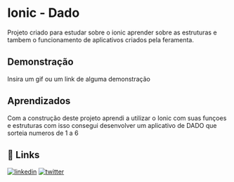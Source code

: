 # Ionic - Dado

Projeto criado para estudar sobre o ionic aprender sobre as estruturas e tambem o funcionamento de aplicativos criados pela feramenta.


## Demonstração

Insira um gif ou um link de alguma demonstração


## Aprendizados

Com a construção deste projeto aprendi a utilizar o Ionic com suas funçoes e estruturas com isso consegui desenvolver um aplicativo de DADO que sorteia numeros de 1 a 6 


## 🔗 Links
[![linkedin](https://img.shields.io/badge/linkedin-0A66C2?style=for-the-badge&logo=linkedin&logoColor=white)](https://www.linkedin.com/in/augusto-oliveira-lima-570889233/)
[![twitter](https://img.shields.io/badge/twitter-1DA1F2?style=for-the-badge&logo=twitter&logoColor=white)](https://twitter.com/AUGUST0_OL)

